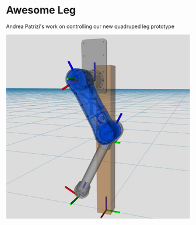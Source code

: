 # Awesome Leg 

Andrea Patrizi's work on controlling our new quadruped leg prototype

![awesome_leg](repo_images/leg_gazebo.jpg)

